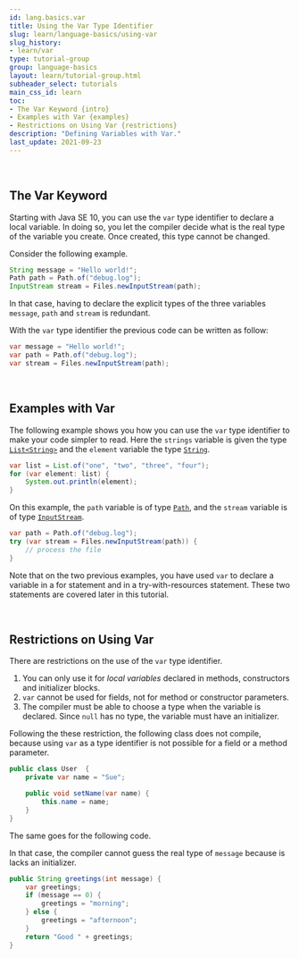 ```yaml
---
id: lang.basics.var
title: Using the Var Type Identifier
slug: learn/language-basics/using-var
slug_history:
- learn/var
type: tutorial-group
group: language-basics
layout: learn/tutorial-group.html
subheader_select: tutorials
main_css_id: learn
toc:
- The Var Keyword {intro}
- Examples with Var {examples}
- Restrictions on Using Var {restrictions}
description: "Defining Variables with Var."
last_update: 2021-09-23
---
```



<a id="intro">&nbsp;</a>
## The Var Keyword

Starting with Java SE 10, you can use the `var` type identifier to declare a local variable. In doing so, you let the compiler decide what is the real type of the variable you create. Once created, this type cannot be changed.

Consider the following example.

```java
String message = "Hello world!";
Path path = Path.of("debug.log");
InputStream stream = Files.newInputStream(path);
```

In that case, having to declare the explicit types of the three variables `message`, `path` and `stream` is redundant.

With the `var` type identifier the previous code can be written as follow:

```java
var message = "Hello world!";
var path = Path.of("debug.log");
var stream = Files.newInputStream(path);
```


<a id="examples">&nbsp;</a>
## Examples with Var

The following example shows you how you can use the `var` type identifier to make your code simpler to read. Here the `strings` variable is given the type [`List<String>`](javadoc:List) and the `element` variable the type [`String`](javadoc:String).


```java
var list = List.of("one", "two", "three", "four");
for (var element: list) {
    System.out.println(element);
}
```

On this example, the `path` variable is of type [`Path`](javadoc:Path), and the `stream` variable is of type [`InputStream`](javadoc:InputStream).

```java
var path = Path.of("debug.log");
try (var stream = Files.newInputStream(path)) {
    // process the file
}
```

Note that on the two previous examples, you have used `var` to declare a variable in a for statement and in a try-with-resources statement. These two statements are covered later in this tutorial.


<a id="restrictions">&nbsp;</a>
## Restrictions on Using Var

There are restrictions on the use of the `var` type identifier.

1. You can only use it for _local variables_ declared in methods, constructors and initializer blocks.
2. `var` cannot be used for fields, not for method or constructor parameters.
3. The compiler must be able to choose a type when the variable is declared. Since `null` has no type, the variable must have an initializer.

Following the these restriction, the following class does not compile, because using `var` as a type identifier is not possible for a field or a method parameter.

```java
public class User  {
    private var name = "Sue";

    public void setName(var name) {
        this.name = name;
    }
}
```

The same goes for the following code.

In that case, the compiler cannot guess the real type of `message` because is lacks an initializer.

```java
public String greetings(int message) {
    var greetings;
    if (message == 0) {
        greetings = "morning";
    } else {
        greetings = "afternoon";
    }
    return "Good " + greetings;
}
```
